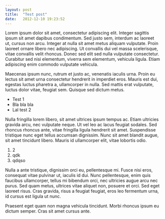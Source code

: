 ```yaml
---
layout: post
title:  "Test post"
date:   2012-12-10 19:23:52
---
```


Lorem ipsum dolor sit amet, consectetur adipiscing elit. Integer sagittis ipsum sit amet dapibus condimentum. Sed justo sem, interdum ac laoreet ut, cursus non arcu. Integer at nulla sit amet metus aliquam vulputate. Proin laoreet ornare libero nec adipiscing. Ut convallis dui vel massa scelerisque, vitae convallis velit rhoncus. Donec sed elit sed nulla vulputate consectetur. Curabitur sed nisi elementum, viverra sem elementum, vehicula ligula. Etiam adipiscing enim commodo vulputate vehicula.

Maecenas ipsum nunc, rutrum et justo ac, venenatis iaculis urna. Proin eu lectus sit amet urna consectetur hendrerit in imperdiet eros. Mauris est dui, egestas luctus pharetra a, ullamcorper in nulla. Sed mattis erat vulputate, luctus dolor vitae, feugiat sem. Quisque sed dictum metus.

* Test 1
* Bla bla bla
* Lal test 2

Nulla fringilla lorem libero, sit amet ultrices ipsum tempus ac. Etiam ultricies gravida arcu, nec vulputate neque. Ut vel leo ac lacus feugiat sodales. Sed rhoncus rhoncus ante, vitae fringilla ligula hendrerit sit amet. Suspendisse tristique nunc eget tellus accumsan dignissim. Nunc sit amet blandit augue, sit amet tincidunt libero. Mauris id ullamcorper elit, vitae lobortis odio.

1. 2
2. qdk
3. qdqso

Nulla a ante tristique, dignissim orci eu, pellentesque mi. Fusce nisi eros, consequat vitae pulvinar ut, iaculis id dui. Nunc pellentesque, enim quis faucibus ullamcorper, tellus mi bibendum orci, nec ultricies augue arcu nec purus. Sed quam metus, ultrices vitae aliquet non, posuere et orci. Sed eget laoreet risus. Cras gravida, risus a feugiat feugiat, eros leo fermentum urna, id cursus est ligula ut nunc.

Praesent eget quam non magna vehicula tincidunt. Morbi rhoncus ipsum eu dictum semper. Cras sit amet cursus ante.
